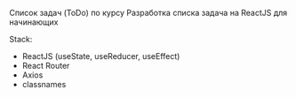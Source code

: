 Список задач (ToDo) по курсу Разработка списка задача на ReactJS для начинающих

Stack:

<ul>
    <li>
        ReactJS (useState, useReducer, useEffect)
    </li>
    <li>React Router</li>
    <li>Axios</li>
    <li>classnames</li>
</ul>
